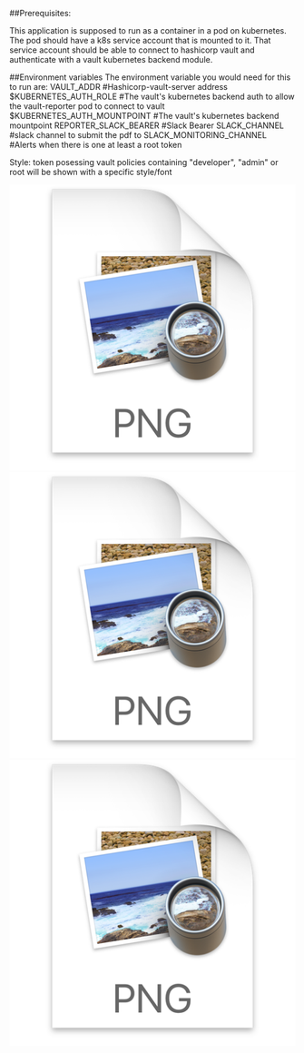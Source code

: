 ##Prerequisites:

This application is supposed to run as a container in a pod on kubernetes.
The pod should have a k8s service account that is mounted to it.
That service account should be able to connect to hashicorp vault and authenticate with a vault kubernetes backend module.

##Environment variables
The  environment variable you would need  for this to run are:
VAULT_ADDR  #Hashicorp-vault-server address
$KUBERNETES_AUTH_ROLE #The vault's kubernetes backend  auth to allow the vault-reporter pod to connect to vault
$KUBERNETES_AUTH_MOUNTPOINT #The vault's kubernetes backend mountpoint 
REPORTER_SLACK_BEARER #Slack Bearer 
SLACK_CHANNEL #slack channel to submit the pdf to
SLACK_MONITORING_CHANNEL  #Alerts when there is one at least a  root  token

Style:
token posessing vault policies containing "developer", "admin" or root will be shown with a specific style/font

![img.png](img.png)
![img_1.png](img_1.png)
![img_2.png](img_2.png)
